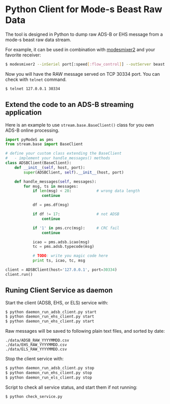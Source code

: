 # Python Client for Mode-s Beast Raw Data

The tool is designed in Python to dump raw ADS-B or EHS message from a mode-s beast raw data stream.

For example, it can be used in combination with [modesmixer2](http://xdeco.org/?page_id=48) and your favorite receiver:

```sh
$ modesmixer2 --inSeriel port[:speed[:flow_control]] --outServer beast:30334
```

Now you will have the RAW message served on TCP 30334 port. You can check with ``telnet`` command.

```sh
$ telnet 127.0.0.1 30334
```

## Extend the code to an ADS-B streaming application

Here is an example to use ``stream.base.BaseClient()`` class for you own ADS-B online processing.

```python
import pyModeS as pms
from stream.base import BaseClient

# define your custom class extending the BaseClient
#   - implement your handle_messages() methods
class ADSBClient(BaseClient):
    def __init__(self, host, port):
        super(ADSBClient, self).__init__(host, port)

    def handle_messages(self, messages):
        for msg, ts in messages:
            if len(msg) < 28:           # wrong data length
                continue

            df = pms.df(msg)

            if df != 17:                # not ADSB
                continue

            if '1' in pms.crc(msg):     # CRC fail
                continue

            icao = pms.adsb.icao(msg)
            tc = pms.adsb.typecode(msg)

            # TODO: write you magic code here
            print ts, icao, tc, msg

client = ADSBClient(host='127.0.0.1', port=30334)
client.run()

```

## Runing Client Service as daemon
Start the client (ADSB, EHS, or ELS) service with:
```sh
$ python daemon_run_adsb_client.py start
$ python daemon_run_ehs_client.py start
$ python daemon_run_ehs_client.py start
```

Raw messages will be saved to following plain text files, and sorted by date:

```
./data/ADSB_RAW_YYYYMMDD.csv
./data/EHS_RAW_YYYYMMDD.csv
./data/ELS_RAW_YYYYMMDD.csv
```


Stop the client service with:
```sh
$ python daemon_run_adsb_client.py stop
$ python daemon_run_ehs_client.py stop
$ python daemon_run_els_client.py stop
```


Script to check all service status, and start them if not running:

```sh
$ python check_service.py
```
